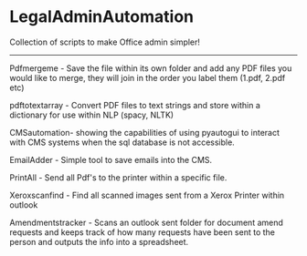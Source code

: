 # LegalAdminAutomation
Collection of scripts to make Office admin simpler!

_______________________________________________________

Pdfmergeme - Save the file within its own folder and add any PDF files you would like to merge, they will join in the order you label them (1.pdf, 2.pdf etc)

pdftotextarray - Convert PDF files to text strings and store within a dictionary for use within NLP (spacy, NLTK)

CMSautomation- showing the capabilities of using pyautogui to interact with CMS systems when the sql database is not accessible.

EmailAdder - Simple tool to save emails into the CMS.

PrintAll - Send all Pdf's to the printer within a specific file.

Xeroxscanfind - Find all scanned images sent from a Xerox Printer within outlook 

Amendmentstracker - Scans an outlook sent folder for document amend requests and keeps track of how many requests have been sent to the person and outputs the info into a spreadsheet. 
